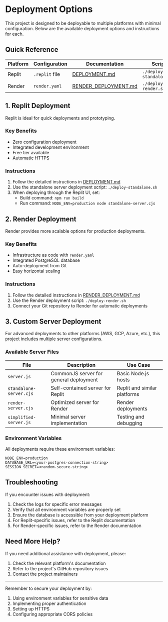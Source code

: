 # Deployment Options

This project is designed to be deployable to multiple platforms with minimal configuration. Below are the available deployment options and instructions for each.

## Quick Reference

| Platform | Configuration | Documentation | Script |
|----------|--------------|---------------|--------|
| Replit   | `.replit` file | [DEPLOYMENT.md](./DEPLOYMENT.md) | `./deploy-standalone.sh` |
| Render   | `render.yaml` | [RENDER_DEPLOYMENT.md](./RENDER_DEPLOYMENT.md) | `./deploy-render.sh` |

## 1. Replit Deployment

Replit is ideal for quick deployments and prototyping.

### Key Benefits
- Zero configuration deployment
- Integrated development environment
- Free tier available
- Automatic HTTPS

### Instructions
1. Follow the detailed instructions in [DEPLOYMENT.md](./DEPLOYMENT.md)
2. Use the standalone server deployment script: `./deploy-standalone.sh`
3. When deploying through the Replit UI, set:
   - Build command: `npm run build`
   - Run command: `NODE_ENV=production node standalone-server.cjs`

## 2. Render Deployment

Render provides more scalable options for production deployments.

### Key Benefits
- Infrastructure as code with `render.yaml`
- Integrated PostgreSQL database
- Auto-deployment from Git
- Easy horizontal scaling

### Instructions
1. Follow the detailed instructions in [RENDER_DEPLOYMENT.md](./RENDER_DEPLOYMENT.md)
2. Use the Render deployment script: `./deploy-render.sh`
3. Connect your Git repository to Render for automatic deployments

## 3. Custom Server Deployment

For advanced deployments to other platforms (AWS, GCP, Azure, etc.), this project includes multiple server configurations.

### Available Server Files

| File | Description | Use Case |
|------|-------------|----------|
| `server.js` | CommonJS server for general deployment | Basic Node.js hosts |
| `standalone-server.cjs` | Self-contained server for Replit | Replit and similar platforms |
| `render-server.cjs` | Optimized server for Render | Render deployments |
| `simplified-server.js` | Minimal server implementation | Testing and debugging |

### Environment Variables

All deployments require these environment variables:

```
NODE_ENV=production
DATABASE_URL=<your-postgres-connection-string>
SESSION_SECRET=<random-secure-string>
```

## Troubleshooting

If you encounter issues with deployment:

1. Check the logs for specific error messages
2. Verify that all environment variables are properly set
3. Ensure the database is accessible from your deployment platform
4. For Replit-specific issues, refer to the Replit documentation
5. For Render-specific issues, refer to the Render documentation

## Need More Help?

If you need additional assistance with deployment, please:

1. Check the relevant platform's documentation
2. Refer to the project's GitHub repository issues
3. Contact the project maintainers

---

Remember to secure your deployment by:
1. Using environment variables for sensitive data
2. Implementing proper authentication
3. Setting up HTTPS
4. Configuring appropriate CORS policies